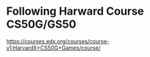 # Following Harward Course CS50G/GS50

https://courses.edx.org/courses/course-v1:HarvardX+CS50G+Games/course/